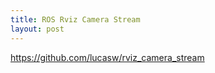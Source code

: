 ```yaml
---
title: ROS Rviz Camera Stream
layout: post
---
```


<https://github.com/lucasw/rviz_camera_stream>

